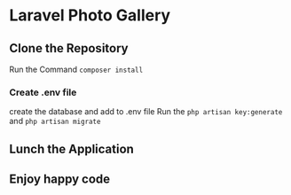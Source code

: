 # Laravel Photo Gallery

## Clone the Repository

Run the Command
`composer install`
### Create .env file
create the database and add to .env file
Run the `php artisan key:generate` and `php artisan migrate`
## Lunch the Application
## Enjoy happy code
